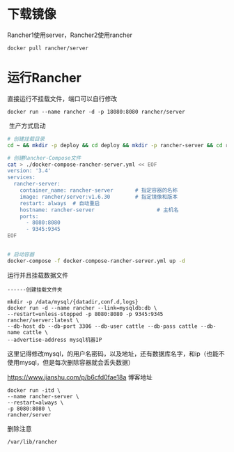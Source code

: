 # 下载镜像

Rancher1使用server，Rancher2使用rancher

```
docker pull rancher/server
```

# 运行Rancher

直接运行不挂载文件，端口可以自行修改

```
docker run --name rancher -d -p 18080:8080 rancher/server
```

​		生产方式启动

```sh
# 创建挂载目录
cd ~ && mkdir -p deploy && cd deploy && mkdir -p rancher-server && cd rancher-server

# 创建Rancher-Compose文件
cat > ./docker-compose-rancher-server.yml << EOF
version: '3.4'
services:
  rancher-server:
    container_name: rancher-server       # 指定容器的名称
    image: rancher/server:v1.6.30        # 指定镜像和版本
    restart: always  # 自动重启
    hostname: rancher-server					# 主机名
    ports:
      - 8080:8080
      - 9345:9345      
EOF


# 启动容器
docker-compose -f docker-compose-rancher-server.yml up -d
```

运行并且挂载数据文件

```
------创建挂载文件夹

mkdir -p /data/mysql/{datadir,conf.d,logs}
docker run -d --name rancher --link=mysqldb:db \
--restart=unless-stopped -p 8080:8080 -p 9345:9345 rancher/server:latest \
--db-host db --db-port 3306 --db-user cattle --db-pass cattle --db-name cattle \
--advertise-address mysql机器IP

```

这里记得修改mysql，的用户名密码，以及地址，还有数据库名字，和ip（也能不使用mysql，但是每次删除容器就会丢失数据）

<https://www.jianshu.com/p/b6cfd0fae18a> 博客地址



```
docker run -itd \
--name rancher-server \
--restart=always \
-p 8080:8080 \
rancher/server
```





删除注意

```
/var/lib/rancher
```

